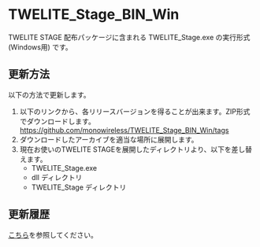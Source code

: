 # TWELITE_Stage_BIN_Win
TWELITE STAGE 配布パッケージに含まれる TWELITE_Stage.exe の実行形式 (Windows用) です。



## 更新方法

以下の方法で更新します。

1. 以下のリンクから、各リリースバージョンを得ることが出来ます。ZIP形式でダウンロードします。
   https://github.com/monowireless/TWELITE_Stage_BIN_Win/tags
2. ダウンロードしたアーカイブを適当な場所に展開します。
3. 現在お使いのTWELITE STAGEを展開したディレクトリより、以下を差し替えます。
   - TWELITE_Stage.exe
   - dll ディレクトリ
   - TWELITE_Stage ディレクトリ



## 更新履歴

[こちら](ReleaseNotes.md)を参照してください。
